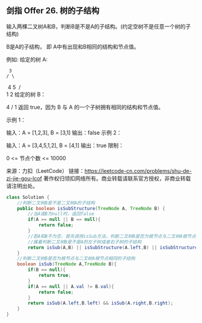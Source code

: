 ## 剑指 Offer 26. 树的子结构

输入两棵二叉树A和B，判断B是不是A的子结构。(约定空树不是任意一个树的子结构)

B是A的子结构， 即 A中有出现和B相同的结构和节点值。

例如:
给定的树 A:

     3
    / \
​	   4   5
​		  / \
​	 1   2
给定的树 B：

   4 
  /
 1
返回 true，因为 B 与 A 的一个子树拥有相同的结构和节点值。

示例 1：

输入：A = [1,2,3], B = [3,1]
输出：false
示例 2：

输入：A = [3,4,5,1,2], B = [4,1]
输出：true
限制：

0 <= 节点个数 <= 10000

来源：力扣（LeetCode）
链接：https://leetcode-cn.com/problems/shu-de-zi-jie-gou-lcof
著作权归领扣网络所有。商业转载请联系官方授权，非商业转载请注明出处。

```java
class Solution {
    //判断二叉树B是不是二叉树A的子结构
    public boolean isSubStructure(TreeNode A, TreeNode B) {
        //当A或B为null时，返回false
        if(A == null || B == null){
            return false;
        }
        //若A和B不为空，首先调用isSub方法，判断二叉树B是否为根节点与二叉树A根节点相同的子结构
        //接着判断二叉树B是不是A的左子树或者右子树的子结构
        return isSub(A,B) || isSubStructure(A.left,B) || isSubStructure(A.right,B);
    }
    //判断二叉树B是否为根节点与二叉树A根节点相同的子结构
    boolean isSub(TreeNode A,TreeNode B){
        if(B == null){
            return true;
        }
        if(A == null || A.val != B.val){
            return false;
        }
        return isSub(A.left,B.left) && isSub(A.right,B.right);
    }
}
```

